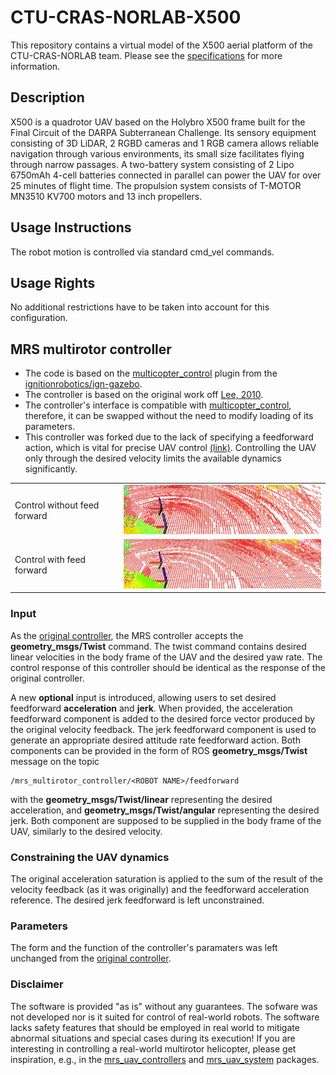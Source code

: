 # CTU-CRAS-NORLAB-X500
This repository contains a virtual model of the X500 aerial platform of the CTU-CRAS-NORLAB team. Please see the [specifications](specifications.md) for more information.

## Description
X500 is a quadrotor UAV based on the Holybro X500 frame built for the Final Circuit of the DARPA Subterranean Challenge.
Its sensory equipment consisting of 3D LiDAR, 2 RGBD cameras and 1 RGB camera allows reliable navigation through various environments, its small size facilitates flying through narrow passages.
A two-battery system consisting of 2 Lipo 6750mAh 4-cell batteries connected in parallel can power the UAV for over 25 minutes of flight time.
The propulsion system consists of T-MOTOR MN3510 KV700 motors and 13 inch propellers.

## Usage Instructions
The robot motion is controlled via standard cmd_vel commands.

## Usage Rights
No additional restrictions have to be taken into account for this configuration.

## MRS multirotor controller

* The code is based on the [multicopter_control](https://github.com/ignitionrobotics/ign-gazebo/tree/ign-gazebo4/src/systems/multicopter_control) plugin from the [ignitionrobotics/ign-gazebo](https://github.com/ignitionrobotics/ign-gazebo).
* The controller is based on the original work off [Lee, 2010](https://ieeexplore.ieee.org/iel5/5707200/5716927/05717652.pdf).
* The controller's interface is compatible with [multicopter_control](https://github.com/ignitionrobotics/ign-gazebo/tree/ign-gazebo4/src/systems/multicopter_control), therefore, it can be swapped without the need to modify loading of its parameters.
* This controller was forked due to the lack of specifying a feedforward action, which is vital for precise UAV control [(link)](https://arxiv.org/abs/2008.08050). Controlling the UAV only through the desired velocity limits the available dynamics significantly.

|                              |                            |
|------------------------------|----------------------------|
| Control without feed forward | ![](./.fig/without_ff.gif) |
| Control with feed forward    | ![](./.fig/with_ff.gif)    |

### Input

As the [original controller](https://github.com/ignitionrobotics/ign-gazebo/tree/ign-gazebo4/src/systems/multicopter_control), the MRS controller accepts the **geometry_msgs/Twist** command.
The twist command contains desired linear velocities in the body frame of the UAV and the desired yaw rate.
The control response of this controller should be identical as the response of the original controller.

A new **optional** input is introduced, allowing users to set desired feedforward **acceleration** and **jerk**.
When provided, the acceleration feedforward component is added to the desired force vector produced by the original velocity feedback.
The jerk feedforward component is used to generate an appropriate desired attitude rate feedforward action.
Both components can be provided in the form of ROS **geometry_msgs/Twist** message on the topic
```
/mrs_multirotor_controller/<ROBOT NAME>/feedforward
```
with the **geometry_msgs/Twist/linear** representing the desired acceleration, and **geometry_msgs/Twist/angular** representing the desired jerk.
Both component are supposed to be supplied in the body frame of the UAV, similarly to the desired velocity.

### Constraining the UAV dynamics

The original acceleration saturation is applied to the sum of the result of the velocity feedback (as it was originally) and the feedforward acceleration reference.
The desired jerk feedforward is left unconstrained.

### Parameters

The form and the function of the controller's paramaters was left unchanged from the [original controller](https://github.com/ignitionrobotics/ign-gazebo/tree/ign-gazebo4/src/systems/multicopter_control).

### Disclaimer

The software is provided "as is" without any guarantees.
The sofware was not developed nor is it suited for control of real-world robots.
The software lacks safety features that should be employed in real world to mitigate abnormal situations and special cases during its execution!
If you are interesting in controlling a real-world multirotor helicopter, please get inspiration, e.g., in the [mrs_uav_controllers](https://github.com/ctu-mrs/mrs_uav_controllers) and [mrs_uav_system](https://github.com/ctu-mrs/mrs_uav_system) packages.
